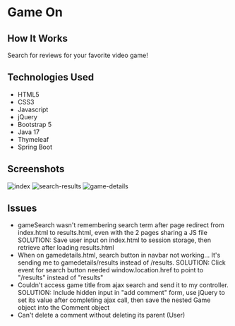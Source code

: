 # Game On

## How It Works
Search for reviews for your favorite video game!

## Technologies Used
* HTML5
* CSS3
* Javascript
* jQuery
* Bootstrap 5
* Java 17
* Thymeleaf
* Spring Boot

## Screenshots
![index](https://github.com/killoranrivers/gameon-capstone/assets/45656198/34aad3cd-e87c-47ea-b85d-af027eb9cade)
![search-results](https://github.com/killoranrivers/gameon-capstone/assets/45656198/beafbd5c-f6a5-4b04-b05d-18586df6950c)
![game-details](https://github.com/killoranrivers/gameon-capstone/assets/45656198/08588ca7-8cb2-43d8-aa5c-e18b76ba85f1)

## Issues
- gameSearch wasn't remembering search term after page redirect from index.html to results.html, even with the 2 pages sharing a JS file SOLUTION: Save user input on index.html to session storage, then retrieve after loading results.html
- When on gamedetails.html, search button in navbar not working... It's sending me to gamedetails/results instead of /results. SOLUTION: Click event for search button needed window.location.href to point to "/results" instead of "results"
- Couldn't access game title from ajax search and send it to my controller. SOLUTION: Include hidden input in "add comment" form, use jQuery to set its value after completing ajax call, then save the nested Game object into the Comment object
- Can't delete a comment without deleting its parent (User)

